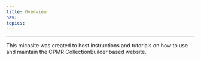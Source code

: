 ```yaml
---
title: Overview
nav: 
topics:
---
```


-----------------

This micosite was created to host instructions and tutorials on how to use and maintain the CPMR CollectionBuilder based website.
